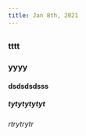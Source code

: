 ```yaml
---
title: Jan 8th, 2021
---
```


##
##
##
##
##
##
##
##
##
##
##
### tttt
### yyyy
#### dsdsdsdsss
##### tytytytytyt
###### rtrytrytr
